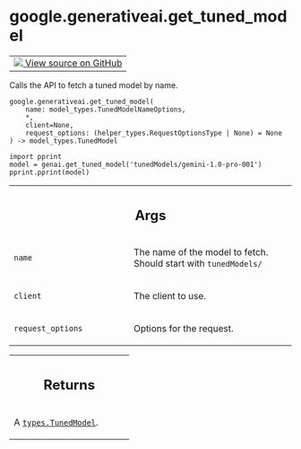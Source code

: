 
# google.generativeai.get_tuned_model

<!-- Insert buttons and diff -->

<table class="tfo-notebook-buttons tfo-api nocontent">
<td>
  <a target="_blank" href="https://github.com/google/generative-ai-python/blob/master/google/generativeai/models.py#L105-L142">
    <img src="https://www.tensorflow.org/images/GitHub-Mark-32px.png" />
    View source on GitHub
  </a>
</td>
</table>



Calls the API to fetch a tuned model by name.


<pre class="devsite-click-to-copy prettyprint lang-py tfo-signature-link">
<code>google.generativeai.get_tuned_model(
    name: model_types.TunedModelNameOptions,
    *,
    client=None,
    request_options: (helper_types.RequestOptionsType | None) = None
) -> model_types.TunedModel
</code></pre>



<!-- Placeholder for "Used in" -->

```
import pprint
model = genai.get_tuned_model('tunedModels/gemini-1.0-pro-001')
pprint.pprint(model)
```

<!-- Tabular view -->
 <table class="responsive fixed orange">
<colgroup><col width="214px"><col></colgroup>
<tr><th colspan="2"><h2 class="add-link">Args</h2></th></tr>

<tr>
<td>

`name`<a id="name"></a>

</td>
<td>

The name of the model to fetch. Should start with `tunedModels/`

</td>
</tr><tr>
<td>

`client`<a id="client"></a>

</td>
<td>

The client to use.

</td>
</tr><tr>
<td>

`request_options`<a id="request_options"></a>

</td>
<td>

Options for the request.

</td>
</tr>
</table>



<!-- Tabular view -->
 <table class="responsive fixed orange">
<colgroup><col width="214px"><col></colgroup>
<tr><th colspan="2"><h2 class="add-link">Returns</h2></th></tr>
<tr class="alt">
<td colspan="2">

A <a href="../../google/generativeai/types/TunedModel.md"><code>types.TunedModel</code></a>.

</td>
</tr>

</table>

